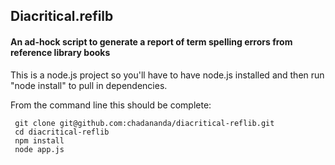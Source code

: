 ## Diacritical.refilb
#### An ad-hock script to generate a report of term spelling errors from reference library books

This is a node.js project so you'll have to have node.js installed and then run "node install" to pull in dependencies.

From the command line this should be complete:


```
 git clone git@github.com:chadananda/diacritical-reflib.git
 cd diacritical-reflib
 npm install
 node app.js
```
